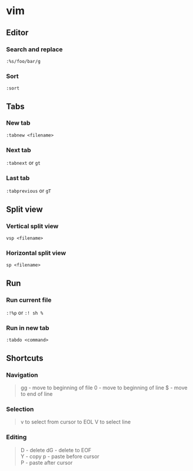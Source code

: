 # vim

## Editor

### Search and replace
`:%s/foo/bar/g`

### Sort
`:sort`

## Tabs

### New tab
`:tabnew <filename>`

### Next tab
`:tabnext` or `gt`

### Last tab
`:tabprevious` or `gT`

## Split view

### Vertical split view
`vsp <filename>`

### Horizontal split view
`sp <filename>`

## Run

### Run current file
`:!%p`
or
`:! sh %`

### Run in new tab
`:tabdo <command>`

## Shortcuts

### Navigation
> gg - move to beginning of file
> 0  - move to beginning of line
> $  - move to end of line 

### Selection
> v to select from cursor to EOL
> V to select line

### Editing  
>  D - delete
> dG - delete to EOF   
>  Y - copy
>  p - paste before cursor  
>  P - paste after cursor

